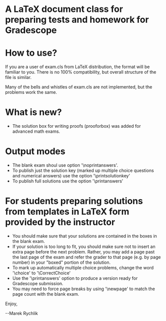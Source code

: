 A LaTeX document class for preparing tests and homework for Gradescope
======================================================================

How to use?
===========

If you are a user of exam.cls from LaTeX distribution, the format will be familiar to you.
There is no 100% compatibility, but overall structure of the file is similar.

Many of the bells and whistles of exam.cls are not implemented, but the problems
work the same.

What is new?
============

- The solution box for writing proofs (prooforbox) was added for advanced math exams.

Output modes
============

- The blank exam shoul use option '\noprintanswers'.
- To publish just the solution key (marked up multiple choice questions and numerical answers)
  use the option '\printsolutionkey'
- To publish full solutions use the option '\printanswers'

For students preparing solutions from templates in LaTeX form provided by the instructor
========================================================================================

- You should make sure that your solutions are contained in the boxes in the blank exam.
- If your solution is too long to fit, you should make sure not to insert an extra page
  before the next problem. Rather, you may add a page past the last page of the exam
  and refer the grader to that page (e.g. by page number) in your "boxed" portion of the solution.
- To mark up automatically multiple choice problems, change the word '\choice' to '\CorrectChoice'
- Use the '\printanswers' option to produce a version ready for Gradescope submission.
- You may need to force page breaks by using '\newpage' to match the page count with the blank exam.


Enjoy,

--Marek Rychlik
